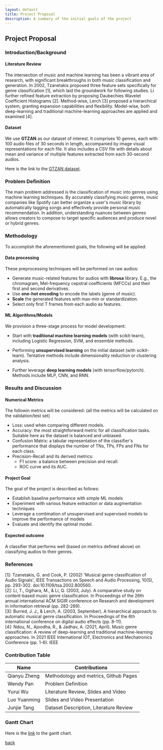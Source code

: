 ```yaml
---
layout: default
title: Project Proposal
description: A summary of the initial goals of the project
---
```


## Project Proposal

### Introduction/Background

#### Literature Review
The intersection of music and machine learning has been a vibrant area of research, with significant breakthroughs in both music classification and generation. In 2002, Tzanetakis proposed three feature sets specifically for genre classification [1], which laid the groundwork for following studies. Li further refined feature extraction by proposing Daubechies Wavelet Coefficient Histograms [2]. Method-wise, Lerch [3] proposed a hierarchical system, granting expansion capabilities and flexibility. Model-wise, both deep-learning and traditional machine-learning approaches are applied and examined [4].


#### Dataset
We use **GTZAN** as our dataset of interest. It comprises 10 genres, each with 100 audio files of 30 seconds in length, accompanied by image visual representations for each file. It also includes a CSV file with details about mean and variance of multiple features extracted from each 30-second audios.

Here is the link to the [GTZAN dataset](https://www.kaggle.com/datasets/andradaolteanu/gtzan-dataset-music-genre-classification).

### Problem Definition
The main problem addressed is the classification of music into genres using machine learning techniques. By accurately classifying music genres, music companies like Spotify can better organize a user's music library by automatically tagging songs and effectively provide personal music recommendation. In addition, understanding nuances between genres allows creators to compose to target specific audiences and produce novel or hybrid genres.

### Methodology
To accomplish the aforementioned goals, the following will be applied:

#### Data processing
These preprocessing techniques will be performed on raw audios:
- Generate music-related features for audios with **librosa** library. E.g., the chromagram, Mel-frequency cepstral coefficients (MFCCs) and their first and second derivatives.
- Use **one-hot encoding** to encode the labels (genre of music).
- **Scale** the generated features with max-min or standardization.
- Select only first T frames from each audio as features.

#### ML Algorithms/Models
We provision a three-stage process for model development:
- Start with **traditional machine learning models** (with scikit-learn), including Logistic Regression, SVM, and ensemble methods.

- Performing **unsupervised learning** on the initial dataset (with scikit-learn). Tentative methods include dimensionality reduction or clustering analysis.

- Further leverage **deep learning models** (with tensorflow/pytorch). Methods include MLP, CNN, and RNN.

### Results and Discussion
#### Numerical Metrics
The followin metrics will be considered: (all the metrics will be calculated on the validation/test set)
- Loss: used when comparing different models.
- Accuracy: the most straightforward metric for all classification tasks. Suitable here as the dataset is balanced and unbiased.
- Confusion Matrix: a tabular representation of the classifier's performance that displays the number of TNs, TPs, FPs and FNs for each class.
- Precision-Recall and its derived metrics:
    - F1 score: a balance between precision and recall.
    - ROC curve and its AUC.


#### Project Goal
The goal of the project is described as follows:
- Establish baseline performance with simple ML models
- Experiment with various feature extraction or data augmentation techniques
- Leverage a combination of unsupervised and supervised models to improve the performance of models
- Evaluate and identify the optimal model.

#### Expected outcome
A classifier that performs well (based on metrics defined above) on classifying audios to their genres.

### References
[1]: Tzanetakis, G. and Cook, P. (2002) 'Musical genre classification of Audio Signals', IEEE Transactions on Speech and Audio Processing, 10(5), pp. 293-302. doi:10.1109/tsa.2002.800560.\
[2]:  Li, T., Ogihara, M., & Li, Q. (2003, July). A comparative study on content-based music genre classification. In Proceedings of the 26th annual international ACM SIGIR conference on Research and development in information retrieval (pp. 282-289).\
[3]: Burred, J. J., & Lerch, A. (2003, September). A hierarchical approach to automatic musical genre classification. In Proceedings of the 6th international conference on digital audio effects (pp. 8-11).\
[4]: Ndou, N., Ajoodha, R., & Jadhav, A. (2021, April). Music genre classification: A review of deep-learning and traditional machine-learning approaches. In 2021 IEEE International IOT, Electronics and Mechatronics Conference (pp. 1-6). IEEE

### Contribution Table
| Name         | Contributions     |
|--------------|-------------------|
| Qianyu Zheng | Methodology and metrics, Github Pages |
| Wendy Pan    | Problem Definition|
| Yurui Wu     | Literature Review, Slides and Video      |
| Luo Yuanming | Slides and Video Presentation |
| Junjie Tang  | Dataset Description, Literature Review  |

### Gantt Chart
Here is the [link](https://gtvault-my.sharepoint.com/:x:/g/personal/ypan390_gatech_edu/EeUk8XSMMSFAqpbJ5cSKEDQBIkUN30qINQYGgmnCyVkJLg?e=4%3A6bQdYn&at=9&CID=8b4a2e17-0dca-5391-786c-d97bbece4005) to the gantt chart.


[back](./)
